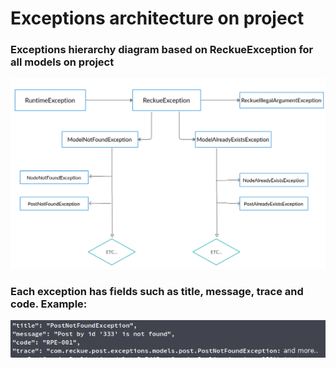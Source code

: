 # Exceptions architecture on project

### Exceptions hierarchy diagram based on ReckueException for all models on project

![](diagram.png)

### Each exception has fields such as title, message, trace and code. Example:

![](exception.png)